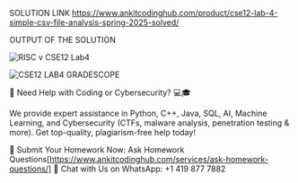 SOLUTION LINK
https://www.ankitcodinghub.com/product/cse12-lab-4-simple-csv-file-analysis-spring-2025-solved/

OUTPUT OF THE SOLUTION

![RISC v CSE12 Lab4](https://github.com/user-attachments/assets/e086db21-b9aa-48db-a6db-c7c10c4c9b42)


![CSE12 LAB4 GRADESCOPE](https://github.com/user-attachments/assets/1e45e6de-b81d-493f-9725-97b830fa4e90)



🚀 Need Help with Coding or Cybersecurity? 💻🎓

We provide expert assistance in Python, C++, Java, SQL, AI, Machine Learning, and Cybersecurity (CTFs, malware analysis, penetration testing & more). Get top-quality, plagiarism-free help today!

📌 Submit Your Homework Now: Ask Homework Questions[https://www.ankitcodinghub.com/services/ask-homework-questions/]
📲 Chat with Us on WhatsApp: +1 419 877 7882
